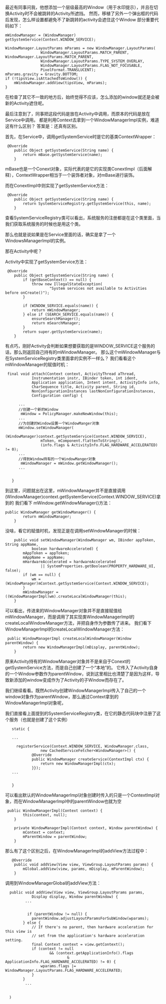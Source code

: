 最近有同事问我，他想添加一个层级最高的Window（用于水印提示），并且在切换Activity时不会被跳转的Activity所遮挡。
然而，移植了另外一个弹出框的代码后发现，怎么样设置都避免不了新跳转的activity会遮住这个Window
部分重要代码如下：
```
mWindowManager = (WindowManager) getSystemService(Context.WINDOW_SERVICE);
				
WindowManager.LayoutParams mParams = new WindowManager.LayoutParams(
				WindowManager.LayoutParams.MATCH_PARENT, WindowManager.LayoutParams.MATCH_PARENT,
				WindowManager.LayoutParams.TYPE_SYSTEM_OVERLAY,
				WindowManager.LayoutParams.FLAG_NOT_FOCUSABLE,
				PixelFormat.TRANSLUCENT);
mParams.gravity = Gravity.BOTTOM;
if (!tipsView.isAttachedToWindow()) {
	mWindowManager.addView(tipsView, mParams);
}
```

在检查了其它不一致的地方后，始终觉得不应该，怎么添加的window就还是会被新的Activity遮住呢。

最后注意到了，同事把这段代码是放在Activity中调用，而原本的代码是放在Service中调用。
都是利用Context去拿到一个WindowManagerImpl实例，难道这有什么区别？
答案是：还真有区别。

首先，在Service中，调用getSystemService时是它的基类ContextWrapper：
```
 @Override
    public Object getSystemService(String name) {
        return mBase.getSystemService(name);
    }
```
mBase也是一个Conext对象，实际代表的是它的实现类ConextImpl（后面解释），ContextWrapper相当于一个装饰者对象，对mBase进行装饰。

而在ConextImpl中则实现了getSystemService方法：
```
 @Override
    public Object getSystemService(String name) {
        return SystemServiceRegistry.getSystemService(this, name);
    }
```
查看SystemServiceRegistry类可以看出，系统服务的注册都是在这个类里面，当我们获取系统服务的时候也是用这个类。

那么也就是说如果是在Service里面的话，确实是拿了一个WindowsManagerImpl的实例。

那在Activity中呢？

Activity中实现了getSystemService方法：
```
 @Override
    public Object getSystemService(String name) {
        if (getBaseContext() == null) {
            throw new IllegalStateException(
                    "System services not available to Activities before onCreate()");
        }

        if (WINDOW_SERVICE.equals(name)) {
            return mWindowManager;
        } else if (SEARCH_SERVICE.equals(name)) {
            ensureSearchManager();
            return mSearchManager;
        }
        return super.getSystemService(name);
    }
```
有点巧，刚好Activity会判断如果想要获取的是WINDOW_SERVICE这个服务的话，那么则返回自己持有的mWindowManager。
那么这个mWindowManager与在SystemServiceRegistry类里面拿的实例不一样么？
我们看看这个mWindowManager的赋值时机：
```
 final void attach(Context context, ActivityThread aThread,
            Instrumentation instr, IBinder token, int ident,
            Application application, Intent intent, ActivityInfo info,
            CharSequence title, Activity parent, String id,
            NonConfigurationInstances lastNonConfigurationInstances,
            Configuration config) {
            
      ...
      //创建一个新的Window
       mWindow = PolicyManager.makeNewWindow(this);
      ...
      //为创建的Window设置一个WindowManger对象
      mWindow.setWindowManager(
                (WindowManager)context.getSystemService(Context.WINDOW_SERVICE),
                mToken, mComponent.flattenToString(),
                (info.flags & ActivityInfo.FLAG_HARDWARE_ACCELERATED) != 0);  
      ...
      //得到Window持有的一个WindowManger对象
       mWindowManager = mWindow.getWindowManager();
      ...
            
            
   }

```
到这里，问题就出在这里，mWindowManager并不是直接调用(WindowManager)context.getSystemService(Context.WINDOW_SERVICE)拿到的
我们看下 mWindow.getWindowManager()方法：
```
public WindowManager getWindowManager() {
        return mWindowManager;
    }
```
没啥，看它的赋值时机，发现正是在调用setWindowManager的时候：
```
    public void setWindowManager(WindowManager wm, IBinder appToken, String appName,
            boolean hardwareAccelerated) {
        mAppToken = appToken;
        mAppName = appName;
        mHardwareAccelerated = hardwareAccelerated
                || SystemProperties.getBoolean(PROPERTY_HARDWARE_UI, false);
        if (wm == null) {
            wm = (WindowManager)mContext.getSystemService(Context.WINDOW_SERVICE);
        }
        mWindowManager = ((WindowManagerImpl)wm).createLocalWindowManager(this);
    }
```
可以看出，传进来的WindowManager对象并不是直接赋值给mWindowManager，而是调用了其实现类WindowManagerImpl的createLocalWindowManager方法，并把自身作为参数传了进来。
我们看下WindowManagerImpl的createLocalWindowManager方法：
```
 public WindowManagerImpl createLocalWindowManager(Window parentWindow) {
        return new WindowManagerImpl(mDisplay, parentWindow);
    }

```
原来Activity持有的WindowManager对象并不是来自于Conext的getSystemService方法，而是自己创建了一个“本地”的。
它传入了Activity自身的一个Window参数作为parentWindow，说到这里相比也清楚了是因为这样，导致新添加的window变成作为了Activity的子Window而存在了。

我们继续看看。既然Activity创建WindowManagerImpl传入了自己的一个window对象作为parentWindow，那么通过Context拿到的WindowManagerImpl对象呢，

我们直接看上面提到的SystemServiceRegistry类，在它的静态代码块中注册了这个服务（也就是创建了这个实例）
```
   static {
   
   ...
   
     registerService(Context.WINDOW_SERVICE, WindowManager.class,
                new CachedServiceFetcher<WindowManager>() {
            @Override
            public WindowManager createService(ContextImpl ctx) {
                return new WindowManagerImpl(ctx);
            }});
   ...
   
   
   }
```

可以看出默认的WindowManagerImpl对象创建时传入的只是一个ContextImpl对象，而在WindowManagerImpl中的parentWindow也就为空
```
 public WindowManagerImpl(Context context) {
        this(context, null);
    }

    private WindowManagerImpl(Context context, Window parentWindow) {
        mContext = context;
        mParentWindow = parentWindow;
    }
```

那么有了这个区别之后，在WindowManagerImpl的addView方法过程中：
```
   @Override
    public void addView(View view, ViewGroup.LayoutParams params) {
        mGlobal.addView(view, params, mDisplay, mParentWindow);
    }
```
调用到WindowManagerGlobal的addView方法：
```
  public void addView(View view, ViewGroup.LayoutParams params,
            Display display, Window parentWindow) {
         ...
         
         
          if (parentWindow != null) {
            parentWindow.adjustLayoutParamsForSubWindow(wparams);
        } else {
            // If there's no parent, then hardware acceleration for this view is
            // set from the application's hardware acceleration setting.
            final Context context = view.getContext();
            if (context != null
                    && (context.getApplicationInfo().flags
                            & ApplicationInfo.FLAG_HARDWARE_ACCELERATED) != 0) {
                wparams.flags |= WindowManager.LayoutParams.FLAG_HARDWARE_ACCELERATED;
            }
        }
         ...   
            
            
  ｝
```